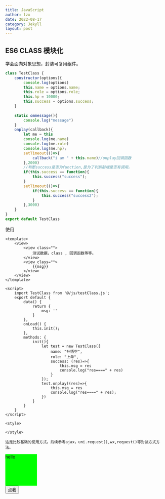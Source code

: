 ```yaml
---
title: JavaScript
author: lzx
date: 2022-08-17
category: Jekyll
layout: post
---
```



## ES6 CLASS 模块化
学会面向对象思想，封装可复用组件。
```javascript
class TestClass {
	constructor(options){
		console.log(options)
		this.name = options.name;
		this.role = options.role; 
		this.hp = 10000;
		this.success = options.success;
	}
		
	static ommessage(){
		console.log("message")
	}
	onplay(callback){
		let me = this
		console.log(me.name)
		console.log(me.role)
		console.log(me.hp);
		setTimeout(()=>{
			callback("i am " + this.name)//onplay回调函数
		},2000)
        //判断success是否为function,是为了判断前端是否有调用。
		if(this.success == function){
			this.success("success");
		}
		setTimeout(()=>{
			if(this.success == function){
				this.success("success2");
			}
		},3000)
	}
}
export default TestClass
```

使用
```vue
<template>
	<view>
		<view class="">
			测试数据，class , 回调函数等等。
		</view>
		<view class="">
			{{msg}}
		</view>
	</view>
</template>

<script>
	import TestClass from '@/js/testClass.js';
	export default {
		data() {
			return {
				msg: ''
			}
		},
		onLoad() {
			this.init();
		},
		methods: {
			init(){
				let test = new TestClass({
					name: "孙悟空",
					role: "上单",
					success: (res)=>{
						this.msg = res
						console.log("res====" + res)
					}
				});
				test.onplay((res)=>{
					this.msg = res
					console.log("res====" + res);
				})
			}
		}
	}
</script>

<style>

</style>

```
    这是比较基础的使用方式。后续参考ajax，uni.request(),wx,request()等封装方式方法。

<div style="width:100px;height:100px;background-color: #00ff00;" onclick="clickme">hello</div>
<button type="button" onclick="clickme">点我
</button>

<script>
	function clickme(){
		alert("你好，请开始你的表演");
	}
</script>

[1]: https://lzx-xb.github.io/blog
